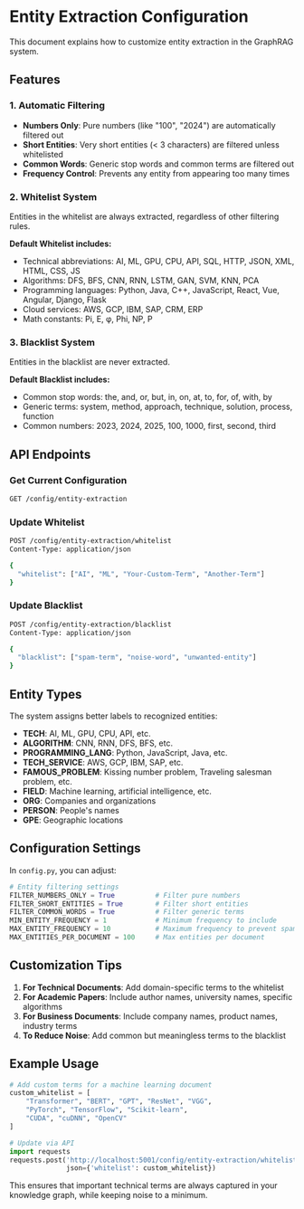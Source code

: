 # Entity Extraction Configuration

This document explains how to customize entity extraction in the GraphRAG system.

## Features

### 1. Automatic Filtering
- **Numbers Only**: Pure numbers (like "100", "2024") are automatically filtered out
- **Short Entities**: Very short entities (< 3 characters) are filtered unless whitelisted
- **Common Words**: Generic stop words and common terms are filtered out
- **Frequency Control**: Prevents any entity from appearing too many times

### 2. Whitelist System
Entities in the whitelist are always extracted, regardless of other filtering rules.

**Default Whitelist includes:**
- Technical abbreviations: AI, ML, GPU, CPU, API, SQL, HTTP, JSON, XML, HTML, CSS, JS
- Algorithms: DFS, BFS, CNN, RNN, LSTM, GAN, SVM, KNN, PCA  
- Programming languages: Python, Java, C++, JavaScript, React, Vue, Angular, Django, Flask
- Cloud services: AWS, GCP, IBM, SAP, CRM, ERP
- Math constants: Pi, E, φ, Phi, NP, P

### 3. Blacklist System
Entities in the blacklist are never extracted.

**Default Blacklist includes:**
- Common stop words: the, and, or, but, in, on, at, to, for, of, with, by
- Generic terms: system, method, approach, technique, solution, process, function
- Common numbers: 2023, 2024, 2025, 100, 1000, first, second, third

## API Endpoints

### Get Current Configuration
```bash
GET /config/entity-extraction
```

### Update Whitelist
```bash
POST /config/entity-extraction/whitelist
Content-Type: application/json

{
  "whitelist": ["AI", "ML", "Your-Custom-Term", "Another-Term"]
}
```

### Update Blacklist
```bash
POST /config/entity-extraction/blacklist
Content-Type: application/json

{
  "blacklist": ["spam-term", "noise-word", "unwanted-entity"]
}
```

## Entity Types

The system assigns better labels to recognized entities:

- **TECH**: AI, ML, GPU, CPU, API, etc.
- **ALGORITHM**: CNN, RNN, DFS, BFS, etc.
- **PROGRAMMING_LANG**: Python, JavaScript, Java, etc.
- **TECH_SERVICE**: AWS, GCP, IBM, SAP, etc.
- **FAMOUS_PROBLEM**: Kissing number problem, Traveling salesman problem, etc.
- **FIELD**: Machine learning, artificial intelligence, etc.
- **ORG**: Companies and organizations
- **PERSON**: People's names
- **GPE**: Geographic locations

## Configuration Settings

In `config.py`, you can adjust:

```python
# Entity filtering settings
FILTER_NUMBERS_ONLY = True          # Filter pure numbers
FILTER_SHORT_ENTITIES = True        # Filter short entities  
FILTER_COMMON_WORDS = True          # Filter generic terms
MIN_ENTITY_FREQUENCY = 1            # Minimum frequency to include
MAX_ENTITY_FREQUENCY = 10           # Maximum frequency to prevent spam
MAX_ENTITIES_PER_DOCUMENT = 100     # Max entities per document
```

## Customization Tips

1. **For Technical Documents**: Add domain-specific terms to the whitelist
2. **For Academic Papers**: Include author names, university names, specific algorithms
3. **For Business Documents**: Include company names, product names, industry terms
4. **To Reduce Noise**: Add common but meaningless terms to the blacklist

## Example Usage

```python
# Add custom terms for a machine learning document
custom_whitelist = [
    "Transformer", "BERT", "GPT", "ResNet", "VGG", 
    "PyTorch", "TensorFlow", "Scikit-learn",
    "CUDA", "cuDNN", "OpenCV"
]

# Update via API
import requests
requests.post('http://localhost:5001/config/entity-extraction/whitelist', 
              json={'whitelist': custom_whitelist})
```

This ensures that important technical terms are always captured in your knowledge graph, while keeping noise to a minimum.
